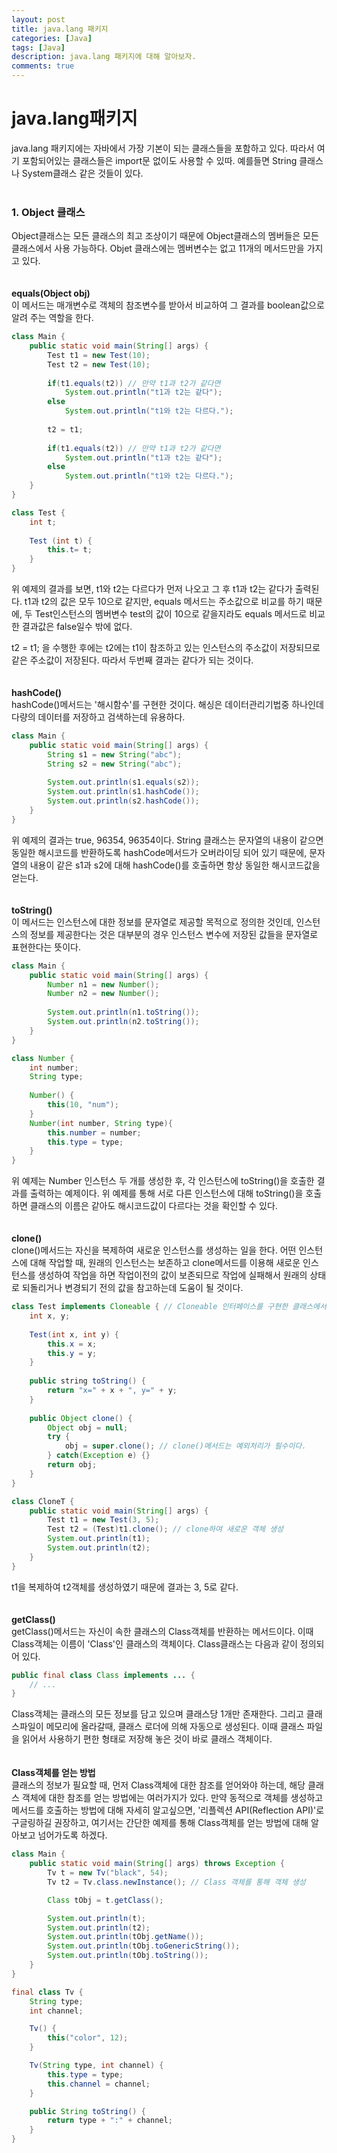 ```yaml
---
layout: post
title: java.lang 패키지
categories: [Java]
tags: [Java]
description: java.lang 패키지에 대해 알아보자.
comments: true
---
```

# **java.lang패키지**   
java.lang 패키지에는 자바에서 가장 기본이 되는 클래스들을 포함하고 있다. 따라서 여기 포함되어있는 클래스들은 import문 없이도 사용할 수 있따. 예를들면 String 클래스나 System클래스 같은 것들이 있다.  
<br>  
### 1. Object 클래스  
Object클래스는 모든 클래스의 최고 조상이기 때문에 Object클래스의 멤버들은 모든 클래스에서 사용 가능하다. Objet 클래스에는 멤버변수는 없고 11개의 메서드만을 가지고 있다.  
<br>  
**equals(Object obj)**  
이 메서드는 매개변수로 객체의 참조변수를 받아서 비교하여 그 결과를 boolean값으로 알려 주는 역할을 한다.  
~~~java
class Main {
	public static void main(String[] args) {
		Test t1 = new Test(10);
		Test t2 = new Test(10);
		
		if(t1.equals(t2)) // 만약 t1과 t2가 같다면
			System.out.println("t1과 t2는 같다");
		else
			System.out.println("t1와 t2는 다르다.");
		
		t2 = t1;
		
		if(t1.equals(t2)) // 만약 t1과 t2가 같다면
			System.out.println("t1과 t2는 같다");
		else
			System.out.println("t1와 t2는 다르다.");
	}
}

class Test {
	int t;
	
	Test (int t) {
		this.t= t;
	}
}
~~~  
위 예제의 결과를 보면, t1와 t2는 다르다가 먼저 나오고 그 후 t1과 t2는 같다가 출력된다. t1과 t2의 값은 모두 10으로 같지만, equals 메서드는 주소값으로 비교를 하기 때문에, 두 Test인스턴스의 멤버변수 test의 값이 10으로 같을지라도 equals 메서드로 비교한 결과값은 false일수 밖에 없다.

t2 = t1; 을 수행한 후에는 t2에는 t1이 참조하고 있는 인스턴스의 주소값이 저장되므로 같은 주소값이 저장된다. 따라서 두번째 결과는 같다가 되는 것이다.  
<br>  
**hashCode()**  
hashCode()메서드는 '해시함수'를 구현한 것이다. 해싱은 데이터관리기법중 하나인데 다량의 데이터를 저장하고 검색하는데 유용하다.  
~~~java
class Main {
	public static void main(String[] args) {
		String s1 = new String("abc");
		String s2 = new String("abc");
		
		System.out.println(s1.equals(s2));
		System.out.println(s1.hashCode());
		System.out.println(s2.hashCode());
	}
}
~~~  
위 예제의 결과는 true, 96354, 96354이다. String 클래스는 문자열의 내용이 같으면 동일한 해시코드를 반환하도록 hashCode메서드가 오버라이딩 되어 있기 때문에, 문자열의 내용이 같은 s1과 s2에 대해 hashCode()를 호출하면 항상 동일한 해시코드값을 얻는다.  
<br>  
**toString()**  
이 메서드는 인스턴스에 대한 정보를 문자열로 제공할 목적으로 정의한 것인데, 인스턴스의 정보를 제공한다는 것은 대부분의 경우 인스턴스 변수에 저장된 값들을 문자열로 표현한다는 뜻이다.  
~~~java
class Main {
	public static void main(String[] args) {
		Number n1 = new Number();
		Number n2 = new Number();
		
		System.out.println(n1.toString());
		System.out.println(n2.toString());
	}
}

class Number {
	int number;
	String type;
	
	Number() {
		this(10, "num");
	}
	Number(int number, String type){
		this.number = number;
		this.type = type;
	}
}
~~~  
위 예제는 Number 인스턴스 두 개를 생성한 후, 각 인스턴스에 toString()을 호출한 결과를 출력하는 예제이다. 위 예제를 통해 서로 다른 인스턴스에 대해 toString()을 호출하면 클래스의 이름은 같아도 해시코드값이 다르다는 것을 확인할 수 있다.  
<br>  
**clone()**  
clone()메서드는 자신을 복제하여 새로운 인스턴스를 생성하는 일을 한다. 어떤 인스턴스에 대해 작업할 때, 원래의 인스턴스는 보존하고 clone메서드를 이용해 새로운 인스턴스를 생성하여 작업을 하면 작업이전의 값이 보존되므로 작업에 실패해서 원래의 상태로 되돌리거나 변경되기 전의 값을 참고하는데 도움이 될 것이다.  
~~~java
class Test implements Cloneable { // Cloneable 인터페이스를 구현한 클래스에서만 clone()을 호출할 수 있음
	int x, y;
	
	Test(int x, int y) {
		this.x = x;
		this.y = y;
	}
	
	public string toString() {
		return "x=" + x + ", y=" + y;
	}
	
	public Object clone() {
		Object obj = null;
		try {
			obj = super.clone(); // clone()메서드는 예외처리가 필수이다.
		} catch(Exception e) {}
		return obj;
	}
}

class CloneT {
	public static void main(String[] args) {
		Test t1 = new Test(3, 5);
		Test t2 = (Test)t1.clone(); // clone하여 새로운 객체 생성
		System.out.println(t1);
		System.out.println(t2);
	}
}
~~~  
t1을 복제하여 t2객체를 생성하였기 때문에 결과는 3, 5로 같다.  
<br>  
**getClass()**  
getClass()메서드는 자신이 속한 클래스의 Class객체를 반환하는 메서드이다. 이때 Class객체는 이름이 'Class'인 클래스의 객체이다. Class클래스는 다음과 같이 정의되어 있다.  
~~~java
public final class Class implements ... {
	// ...
}
~~~  
Class객체는 클래스의 모든 정보를 담고 있으며 클래스당 1개만 존재한다. 그리고 클래스파일이 메모리에 올라갈때, 클래스 로더에 의해 자동으로 생성된다. 이때 클래스 파일을 읽어서 사용하기 편한 형태로 저장해 놓은 것이 바로 클래스 객체이다.  
<br>  
**Class객체를 얻는 방법**  
클래스의 정보가 필요할 때, 먼저 Class객체에 대한 참조를 얻어와야 하는데, 해당 클래스 객체에 대한 참조를 얻는 방법에는 여러가지가 있다. 만약 동적으로 객체를 생성하고 메서드를 호출하는 방법에 대해 자세히 알고싶으면, '리플렉션 API(Reflection API)'로 구글링하길 권장하고, 여기서는 간단한 예제를 통해 Class객체를 얻는 방법에 대해 알아보고 넘어가도록 하겠다.  
~~~java
class Main {
	public static void main(String[] args) throws Exception {
		Tv t = new Tv("black", 54);
		Tv t2 = Tv.class.newInstance(); // Class 객체를 통해 객체 생성

		Class tObj = t.getClass();

		System.out.println(t);
		System.out.println(t2);
		System.out.println(tObj.getName());
		System.out.println(tObj.toGenericString());
		System.out.println(tObj.toString());
	}
}

final class Tv {
	String type;
	int channel;

	Tv() {
		this("color", 12);
	}

	Tv(String type, int channel) {
		this.type = type;
		this.channel = channel;
	}

	public String toString() {
		return type + ":" + channel;
	}
}
~~~


